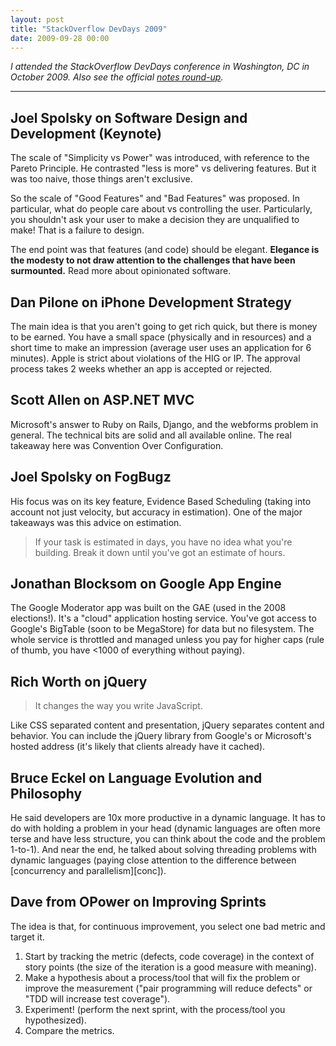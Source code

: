 ```yaml
---
layout: post
title: "StackOverflow DevDays 2009"
date: 2009-09-28 00:00
---
```


_I attended the StackOverflow DevDays conference in Washington, DC in October 2009. Also see the official [notes round-up][1]._

----

## Joel Spolsky on Software Design and Development (Keynote)

The scale of "Simplicity vs Power" was introduced, with reference to the Pareto Principle. He contrasted "less is more" vs delivering features. But it was too naive, those things aren't exclusive.

So the scale of "Good Features" and "Bad Features" was proposed. In particular, what do people care about vs controlling the user. Particularly, you shouldn't ask your user to make a decision they are unqualified to make! That is a failure to design.

The end point was that features (and code) should be elegant. **Elegance is the modesty to not draw attention to the challenges that have been surmounted.** Read more about opinionated software.

## Dan Pilone on iPhone Development Strategy

The main idea is that you aren't going to get rich quick, but there is money to be earned. You have a small space (physically and in resources) and a short time to make an impression (average user uses an application for 6 minutes). Apple is strict about violations of the HIG or IP. The approval process takes 2 weeks whether an app is accepted or rejected.

## Scott Allen on ASP.NET MVC

Microsoft's answer to Ruby on Rails, Django, and the webforms problem in general. The technical bits are solid and all available online. The real takeaway here was Convention Over Configuration.

## Joel Spolsky on FogBugz

His focus was on its key feature, Evidence Based Scheduling (taking into account not just velocity, but accuracy in estimation). One of the major takeaways was this advice on estimation.

> If your task is estimated in days, you have no idea what you're building. Break it down until you've got an estimate of hours.

## Jonathan Blocksom on Google App Engine

The Google Moderator app was built on the GAE (used in the 2008 elections!). It's a "cloud" application hosting service. You've got access to Google's BigTable (soon to be MegaStore) for data but no filesystem. The whole service is throttled and managed unless you pay for higher caps (rule of thumb, you have <1000 of everything without paying).

## Rich Worth on jQuery

> It changes the way you write JavaScript.

Like CSS separated content and presentation, jQuery separates content and behavior. You can include the jQuery library from Google's or Microsoft's hosted address (it's likely that clients already have it cached).

## Bruce Eckel on Language Evolution and Philosophy

He said developers are 10x more productive in a dynamic language. It has to do with holding a problem in your head (dynamic languages are often more terse and have less structure, you can think about the code and the problem 1-to-1). And near the end, he talked about solving threading problems with dynamic languages (paying close attention to the difference between [concurrency and parallelism][conc]).

## Dave from OPower on Improving Sprints

The idea is that, for continuous improvement, you select one bad metric and target it.

1. Start by tracking the metric (defects, code coverage) in the context of story points (the size of the iteration is a good measure with meaning).
2. Make a hypothesis about a process/tool that will fix the problem or improve the measurement ("pair programming will reduce defects" or "TDD will increase test coverage").
3. Experiment! (perform the next sprint, with the process/tool you hypothesized).
4. Compare the metrics.

 [1]: http://meta.stackoverflow.com/questions/27367/devdays-2009-reviews-washington-dc

